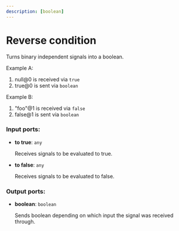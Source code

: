 ```yaml
---
description: [boolean]
---
```


# Reverse condition

Turns binary independent signals into a boolean.

Example A:
1. null@0 is received via `true`
2. true@0 is sent via `boolean`

Example B:
1. "foo"@1 is received via `false`
2. false@1 is sent via `boolean`

### Input ports:

* __to true__: `any`

    Receives signals to be evaluated to true.


* __to false__: `any`

    Receives signals to be evaluated to false.

### Output ports:

* __boolean__: `boolean`

    Sends boolean depending on which input the signal was received through.

